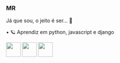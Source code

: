 ### **MR** 

Já que sou, o jeito é ser... 🤠

• 🪐 Aprendiz em python, javascript e django

<div style = "display: inline">
<img width= "40" height="40" src="https://cdn.jsdelivr.net/gh/devicons/devicon/icons/python/python-original.svg" /> 
<img width= "40" height="40" src="https://cdn.jsdelivr.net/gh/devicons/devicon/icons/javascript/javascript-original.svg" /> 
<img width= "40" height="40" src="https://cdn.jsdelivr.net/gh/devicons/devicon/icons/django/django-plain.svg" />
</div>         
                    
